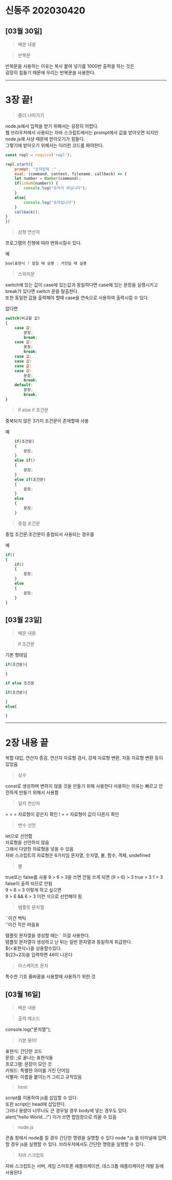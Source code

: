 # 신동주 202030420  


## [03월 30일]

>배운 내용 

>반복문

반복문을 사용하는 이유는 복사 붙여 넣기를 1000번 출력을 하는 것은  
굉장히 힘들기 때문에 우리는 반복문을 사용한다.  

* * *
# 3장 끝!

>좀더 나아가기

node.js에서 입력을 받기 위해서는 굉장히 어렵다.  
웹 브라우저에서 사용되는 자바 스크립트에서는 prompt에서 값을 받아오면 되지만  
node.js에 사상 때문에 받아오기가 힘들다.  
그렇기에 받아오기 위해서는 이러한 코드를 짜야한다.  

```js
const repl = require('repl');

repl.start({
    prompt: "숫자입력 :" ,
    eval: (command, context, filename, callback) => {
    let number = Number(command);
    if(isNaN(number)) {
        console.log("숫자가 아닙니다");
    }
    else{
        console.log("숫자입니다")
    }
    callback();
}
})
```

>삼항 연산자

프로그램의 진행에 따라 변화시킬수 있다.    

예
```js
bool표현식 ? 참일 때 실행 : 거짓일 때 실행
```

>스위치문

switch에 있는 값이 case에 있는값과 동일하다면 case에 있는 문장을 실행시키고  
break가 있다면 switch 문을 탈출한다.  
또한 동일한 값을 출력해야 할때 case을 연속으로 사용하여 출력시킬 수 있다.  

없다면  

```js
switch(비교할 값)
{
    case 값:
        문장;
        break;
    case 값:
        문장;
        break;
    case 값:
    case 값:
    case 값:
    case 값:
        문장;
        break;
    default:
        문장;
        break;
}
```


>if else if 조건문

중북되지 않은 3가지 조건문이 존재할때 사용

예
```js
    if(조건문)
    {
        문장;
    }
    else if()
    {
        문장;
    }
    else if(조건문)
    {
        문장;
    }
    else
    {
        문장;
    }
```

>중첩 조건문

중첩 조건문:조건문이 중첩되서 사용되는 경우를  

예
```js
if()
{
    if()
    {
        문장;
    }
    else
    {
        문장;
    }
}
```
## [03월 23일]

>배운 내용 

>if 조건문


기본 형태임
```js
if(조건문){

}

if else 조건문 

if(조건문){

}
else{

}
```

* * *
# 2장 내용 끝

복합 대입, 연산자 증감, 연산자 자료형 검사, 강제 자료형 변환, 자동 자료형 변환 등이 있었음 

>상수

const로 생성하며
변하지 않을 것을 만들기 위해 사용한다
사용하는 이유는 빠르고 안전하게 만들기 위해서 사용함

>일치 연산자

= = = 자료형이 같은지 확인
! = = 자료형이 값이 다른지 확인

>변수 선언

let으로 선언함      
자료형을 선언하지 않음      
그래서 다양한 자료형을 넣을 수 있음     
자바 스크립트의 자료형은 6가지임
문자열, 숫자열, 불, 함수, 객체, undefined


>불

true또는 false를 사용
9 > 6 > 3을 쓰면 안됨
쓰게 되면 
(9 > 6) > 3
true > 3
1 > 3 
false이 출력 되므로 안됨    
9 > 6 > 3 이렇게 하고 싶으면    
9 > 6 && 6 > 3 이런 식으로 선언해야 됨  

 
>템플릿 문자열

``이건 백틱     
''이건 작은 따음표  

템플릿 문자열을 생성할 때는 ` 이걸 사용한다.        
템플릿 문자열이 생성하고 난 뒤는 일반 문자열과 동일하게 취급한다.         
${<표현식>}을 상용할수있다.     
${23+23}을 입력하면 46이 나온다     


>아스케이프 문자

특수한 기호 줄바꿈을 사용할때 사용하기 위한 것  


## [03월 16일]

>배운 내용

>출력 메소드

console.log("문자열");


>기본 용어!

표현식: 간단한 코드     
문장: ;로 끝나는 표현식들   
프로그램: 문장이 모인 것    
키워드: 특별한 의미를 가진 단어임   
식별자: 이름을 붙이는거 그리고 규칙있음     

>html

script를 이용하여 js를 삽입할 수 있다.  
또한 script는 head에 삽입한다.  
그러나 용량이 너무나도 큰 경우일 경우 body에 넣는 경우도 있다.  
alert("hello World...!") 이거 쓰면 팝엄창으로 띄울 수 있음  

>node.js

콘솔 창에서 node를 칠 경우 간단한 명령을 실행할 수 있다 
node *.js 를 터미널에 입력 할 경우 js을 실행할 수 있다. 
브라우저에서도 간단한 명령을 실행할 수 있다.    

>자바 스크립트

자바 스크립트는 서버, 게임 스마트폰 애플리케이션, 데스크톱 애플리케이션 개발 등에 사용된다


